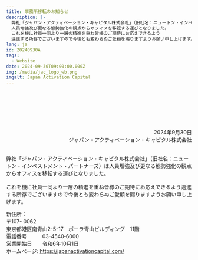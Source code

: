 ```yaml
---
title: 事務所移転のお知らせ
description: |-
  弊社「ジャパン・アクティベーション・キャピタル株式会社」（旧社名：ニュートン・インベストメント・パートナーズ）は
  人員増強及び更なる態勢強化の観点からオフィスを移転する運びとなりました。
  これを機に社員一同より一層の精進を重ね皆様のご期待にお応えできるよう
  邁進する所存でございますので今後とも変わらぬご愛顧を賜りますようお願い申し上げます。
lang: ja
id: 20240930A
tags:
  - Website
date: 2024-09-30T09:00:00.000Z
img: /media/jac_logo_wb.png
imgalt: Japan Activation Capital
---
```

<div style="text-align: right;">
<br><br><br><br><br><br>
2024年9月30日<br>ジャパン・アクティベーション・キャピタル株式会社
</div>

\
弊社「ジャパン・アクティベーション・キャピタル株式会社」（旧社名：ニュートン・インベストメント・パートナーズ）は人員増強及び更なる態勢強化の観点からオフィスを移転する運びとなりました。\
\
これを機に社員一同より一層の精進を重ね皆様のご期待にお応えできるよう邁進する所存でございますので今後とも変わらぬご愛顧を賜りますようお願い申し上げます。

新住所：\
〒107- 0062 \
東京都港区南青山2-5-17　ポーラ青山ビルディング　11階\
電話番号　　　03-4540‐6000\
営業開始日　　令和6年10月1日 \
ホームページ: <https://japanactivationcapital.com/>
